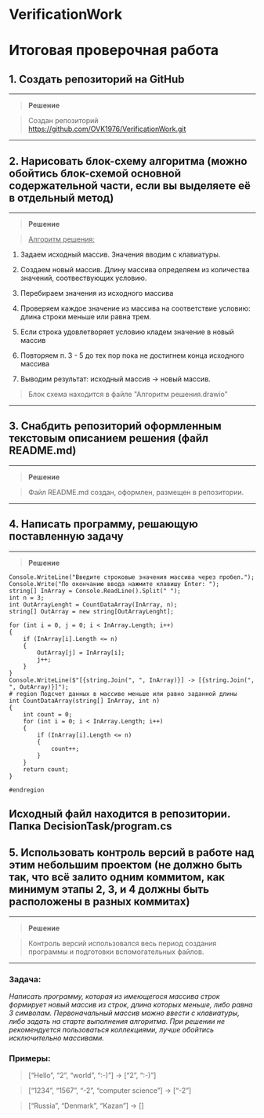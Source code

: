 # VerificationWork
# Итоговая проверочная работа

   ##  1. Создать репозиторий на GitHub
---
>**Решение**

>Создан репозиторий
>https://github.com/OVK1976/VerificationWork.git

---
## 2. Нарисовать блок-схему алгоритма (можно обойтись блок-схемой основной содержательной части, если вы выделяете её в отдельный метод)
----
>**Решение**

><u>Алгоритм решения:</u>
1. Задаем исходный массив. Значения вводим с клавиатуры.

2. Создаем новый массив. Длину массива определяем из количества значений, соотвествующих условию.

3. Перебираем значения из исходного массива

4. Проверяем каждое значение из массива на соответствие условию: длина строки меньше или равна трем.

5. Если строка удовлетворяет условию кладем значение в новый массив

6. Повторяем п. 3 - 5 до тех пор пока не достигнем конца исходного массива
7. Выводим результат: исходный массив -> новый массив.

>Блок схема находится в файле "Алгоритм решения.drawio"
-----
## 3. Снабдить репозиторий оформленным текстовым описанием решения (файл README.md)
--------
>**Решение**

> Файл README.md создан, оформлен, размещен в репозитории.
---------

## 4. Написать программу, решающую поставленную задачу
---
>**Решение**

```
Console.WriteLine("Введите строковые значения массива через пробел.");
Console.Write("По окончанию ввода нажмите клавишу Enter: ");
string[] InArray = Console.ReadLine().Split(" ");
int n = 3;
int OutArrayLenght = CountDataArray(InArray, n);
string[] OutArray = new string[OutArrayLenght];

for (int i = 0, j = 0; i < InArray.Length; i++)
{
    if (InArray[i].Length <= n)
    {
        OutArray[j] = InArray[i];
        j++;
    }
}
Console.WriteLine($"[{string.Join(", ", InArray)}] -> [{string.Join(", ", OutArray)}]");
# region Подсчет данных в массиве меньше или равно заданной длины
int CountDataArray(string[] InArray, int n)
{
    int count = 0;
    for (int i = 0; i < InArray.Length; i++)
    {
        if (InArray[i].Length <= n)
        {
            count++;
        }
    }
    return count;
}

#endregion
```
Исходный файл находится в репозитории. Папка DecisionTask/program.cs
---
## 5. Использовать контроль версий в работе над этим небольшим проектом (не должно быть так, что всё залито одним коммитом, как минимум этапы 2, 3, и 4 должны быть расположены в разных коммитах)
---
>**Решение**

>Контроль версий использовался весь период создания программы и подготовки вспомогательных файлов.

---
### **Задача**: 
_Написать программу, которая из имеющегося массива строк формирует новый массив из строк, длина которых меньше, либо равна 3 символам. Первоначальный массив можно ввести с клавиатуры, либо задать на старте выполнения алгоритма. При решении не рекомендуется пользоваться коллекциями, лучше обойтись исключительно массивами._

### Примеры:

>[“Hello”, “2”, “world”, “:-)”] → [“2”, “:-)”]

>[“1234”, “1567”, “-2”, “computer science”] → [“-2”]

>[“Russia”, “Denmark”, “Kazan”] → []